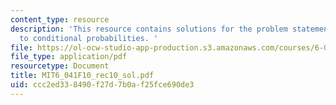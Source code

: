 ```yaml
---
content_type: resource
description: 'This resource contains solutions for the problem statements related
  to conditional probabilities. '
file: https://ol-ocw-studio-app-production.s3.amazonaws.com/courses/6-041-probabilistic-systems-analysis-and-applied-probability-fall-2010/ccc2ed338490f27d7b0af25fce690de3_MIT6_041F10_rec10_sol.pdf
file_type: application/pdf
resourcetype: Document
title: MIT6_041F10_rec10_sol.pdf
uid: ccc2ed33-8490-f27d-7b0a-f25fce690de3
---
```

